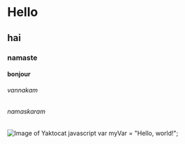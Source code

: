 # Hello
## hai
### namaste
#### bonjour
###### vannakam
###### namaskaram
![Image of Yaktocat](https://octodex.github.com/images/yaktocat.png)
 javascript
var myVar = "Hello, world!";
